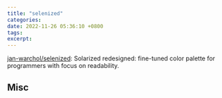 ```yaml
---
title: "selenized"
categories: 
date: 2022-11-26 05:36:10 +0800
tags: 
excerpt: 
---
```


[jan-warchol/selenized](https://github.com/jan-warchol/selenized): Solarized redesigned: fine-tuned color palette for programmers with focus on readability.





## Misc




